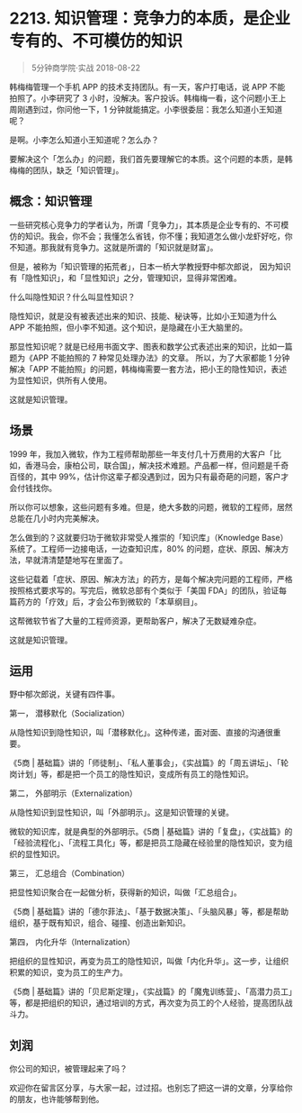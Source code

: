 # 2213. 知识管理：竞争力的本质，是企业专有的、不可模仿的知识
> 5分钟商学院·实战
2018-08-22

韩梅梅管理一个手机 APP 的技术支持团队。有一天，客户打电话，说 APP 不能拍照了。小李研究了 3 小时，没解决。客户投诉。韩梅梅一看，这个问题小王上周刚遇到过，你问他一下，1 分钟就能搞定。小李很委屈：我怎么知道小王知道呢？

是啊。小李怎么知道小王知道呢？怎么办？

要解决这个「怎么办」的问题，我们首先要理解它的本质。这个问题的本质，是韩梅梅的团队，缺乏「知识管理」。

## 概念：知识管理
一些研究核心竞争力的学者认为，所谓「竞争力」，其本质是企业专有的、不可模仿的知识。我会，你不会；我懂怎么省钱，你不懂；我知道怎么做小龙虾好吃，你不知道。那我就有竞争力。这就是所谓的「知识就是财富」。

但是，被称为「知识管理的拓荒者」，日本一桥大学教授野中郁次郎说， 因为知识有「隐性知识」，和「显性知识」之分，管理知识，显得非常困难。

什么叫隐性知识？什么叫显性知识？

隐性知识，就是没有被表述出来的知识、技能、秘诀等，比如小王知道为什么 APP 不能拍照，但小李不知道。这个知识，是隐藏在小王大脑里的。

那显性知识呢？就是已经用书面文字、图表和数学公式表述出来的知识，比如一篇题为《APP 不能拍照的 7 种常见处理办法》的文章。
所以，为了大家都能 1 分钟解决「APP 不能拍照」的问题，韩梅梅需要一套方法，把小王的隐性知识，表述为显性知识，供所有人使用。

这就是知识管理。

## 场景
1999 年，我加入微软，作为工程师帮助那些一年支付几十万费用的大客户「比如，香港马会，康柏公司，联合国」，解决技术难题。产品都一样，但问题是千奇百怪的，其中 99%，估计你这辈子都没遇到过，因为只有最奇葩的问题，客户才会付钱找你。

所以你可以想象，这些问题有多难。但是，绝大多数的问题，微软的工程师，居然总能在几小时内完美解决。

怎么做到的？这就要归功于微软非常受人推崇的「知识库」（Knowledge Base）系统了。工程师一边接电话，一边查知识库，80% 的问题，症状、原因、解决方法，早就清清楚楚地写在里面了。

这些记载着「症状、原因、解决方法」的药方，是每个解决完问题的工程师，严格按照格式要求写的。写完后，微软总部有个类似于「美国 FDA」的团队，验证每篇药方的「疗效」后，才会公布到微软的「本草纲目」。

这帮微软节省了大量的工程师资源，更帮助客户，解决了无数疑难杂症。

这就是知识管理。

## 运用
野中郁次郎说，关键有四件事。

第一， 潜移默化（Socialization）

从隐性知识到隐性知识，叫「潜移默化」。这种传递，面对面、直接的沟通很重要。

《5商 | 基础篇》讲的「师徒制」、「私人董事会」，《实战篇》的「周五讲坛」、「轮岗计划」等，都是把一个员工的隐性知识，变成所有员工的隐性知识。

第二， 外部明示（Externalization）

从隐性知识到显性知识，叫「外部明示」。这是知识管理的关键。

微软的知识库，就是典型的外部明示。《5商 | 基础篇》讲的「复盘」，《实战篇》的「经验流程化」、「流程工具化」等，都是把员工隐藏在经验里的隐性知识，变为组织的显性知识。

第三， 汇总组合（Combination）

把显性知识聚合在一起做分析，获得新的知识，叫做「汇总组合」。

《5商 | 基础篇》讲的「德尔菲法」、「基于数据决策」、「头脑风暴」等，都是帮助组织，基于既有知识，组合、碰撞、创造出新知识。

第四， 内化升华（Internalization）

把组织的显性知识，再变为员工的隐性知识，叫做「内化升华」。这一步，让组织积累的知识，变为员工的生产力。

《5商 | 基础篇》讲的「贝尼斯定理」，《实战篇》的「魔鬼训练营」、「高潜力员工」等，都是把组织的知识，通过培训的方式，再次变为员工的个人经验，提高团队战斗力。


## 刘润
你公司的知识，被管理起来了吗？

欢迎你在留言区分享，与大家一起，过过招。也别忘了把这一讲的文章，分享给你的朋友，也许能够帮到他。


